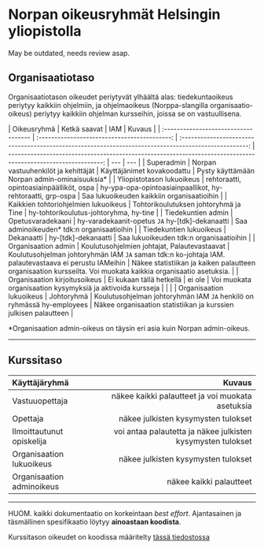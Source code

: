 # Norpan oikeusryhmät Helsingin yliopistolla

May be outdated, needs review asap.

## Organisaatiotaso

Organisaatiotason oikeudet periytyvät ylhäältä alas: tiedekuntaoikeus periytyy kaikkiin ohjelmiin,
ja ohjelmaoikeus (Norppa-slangilla organisaatio-oikeus) periytyy kaikkiin ohjelman kursseihin, joissa se on vastuullisena.

| Oikeusryhmä                          |                 Ketkä saavat                 |                                                  IAM                                                  |                                                                                                        Kuvaus |
| :----------------------------------- | :------------------------------------------: | :---------------------------------------------------------------------------------------------------: | ------------------------------------------------------------------------------------------------------------: | --- | --- |
| Superadmin                           |     Norpan vastuuhenkilöt ja kehittäjät      |                                      Käyttäjänimet kovakoodattu                                       |                                                                 Pysty käyttämään Norpan admin-ominaisuuksia\* |
| Yliopistotason lukuoikeus            |   rehtoraatti, opintoasiainpäälliköt, ospa   |                      hy-ypa-opa-opintoasiainpaallikot, hy-rehtoraatti, grp-ospa                       |                                                                    Saa lukuoikeuden kaikkiin organisaatioihin |
| Kaikkien tohtoriohjelmien lukuoikeus |    Tohtorikoulutuksen johtoryhmä ja Tine     |                                hy-tohtorikoulutus-johtoryhma, hy-tine                                 |
| Tiedekuntien admin                   |              Opetusvaradekaani               |                            hy-varadekaanit-opetus `JA` hy-[tdk]-dekanaatti                            |                                                                    Saa adminoikeuden\* tdk:n organisaatioihin |
| Tiedekuntien lukuoikeus              |                  Dekanaatti                  |                                          hy-[tdk]-dekanaatti                                          |                                                                       Saa lukuoikeuden tdk:n organisaatioihin |
| Organisaation admin                  | Koulutusohjelmien johtajat, Palautevastaavat | Koulutusohjelman johtoryhmän IAM `JA` saman tdk:n ko-johtaja IAM. palautevastaava ei perustu IAMeihin | Näkee statistiikan ja kaiken palautteen organisaation kursseilta. Voi muokata kaikkia organisaatio asetuksia. |
| Organisaation kirjoitusoikeus        |           Ei kukaan tällä hetkellä           |                                                ei ole                                                 |                                                    Voi muokata organisaation kysymyksiä ja aktivoida kursseja |     |     |
| Organisaation lukuoikeus             |                  Johtoryhmä                  |                Koulutusohjelman johtoryhmän IAM `JA` henkilö on ryhmässä hy-employees                 |                                              Näkee organisaation statistiikan ja kurssien julkisen palautteen |

\*Organisaation admin-oikeus on täysin eri asia kuin Norpan admin-oikeus.

---

## Kurssitaso

| Käyttäjäryhmä             |                                                      Kuvaus |
| :------------------------ | ----------------------------------------------------------: |
| Vastuuopettaja            |            näkee kaikki palautteet ja voi muokata asetuksia |
| Opettaja                  |                         näkee julkisten kysymysten tulokset |
| Ilmoittautunut opiskelija | voi antaa palautetta ja näkee julkisten kysymysten tulokset |
| Organisaation lukuoikeus  |                         näkee julkisten kysymysten tulokset |
| Organisaation adminoikeus |                                     näkee kaikki palautteet |

---

HUOM. kaikki dokumentaatio on korkeintaan _best effort_. Ajantasainen ja täsmällinen spesifikaatio löytyy **ainoastaan koodista**.

Kurssitason oikeudet on koodissa määritelty [tässä tiedostossa](https://github.com/UniversityOfHelsinkiCS/palaute/blob/master/src/server/services/feedbackTargets/Access.js)
